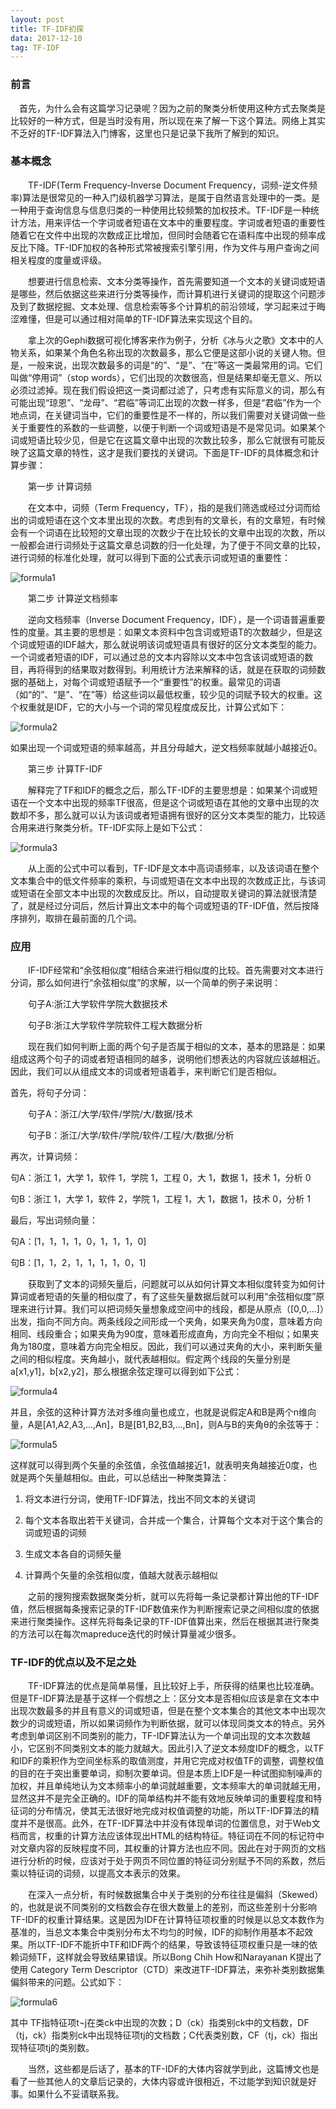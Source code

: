 ```yaml
---
layout: post
title: TF-IDF初探
data: 2017-12-10
tag: TF-IDF
---
```


### 前言

　首先，为什么会有这篇学习记录呢？因为之前的聚类分析使用这种方式去聚类是比较好的一种方式，但是当时没有用，所以现在来了解一下这个算法。网络上其实不乏好的TF-IDF算法入门博客，这里也只是记录下我所了解到的知识。

### 基本概念

　　TF-IDF(Term Frequency-Inverse Document Frequency，词频-逆文件频率)算法是很常见的一种入门级机器学习算法，是属于自然语言处理中的一类。是一种用于查询信息与信息归类的一种使用比较频繁的加权技术。TF-IDF是一种统计方法，用来评估一个字词或者短语在文本中的重要程度。字词或者短语的重要性随着它在文件中出现的次数成正比增加，但同时会随着它在语料库中出现的频率成反比下降。TF-IDF加权的各种形式常被搜索引擎引用，作为文件与用户查询之间相关程度的度量或评级。

　　想要进行信息检索、文本分类等操作，首先需要知道一个文本的关键词或短语是哪些，然后依据这些来进行分类等操作，而计算机进行关键词的提取这个问题涉及到了数据挖掘、文本处理、信息检索等多个计算机的前沿领域，学习起来过于晦涩难懂，但是可以通过相对简单的TF-IDF算法来实现这个目的。

　　拿上次的Gephi数据可视化博客来作为例子，分析《冰与火之歌》文本中的人物关系，如果某个角色名称出现的次数最多，那么它便是这部小说的关键人物。但是，一般来说，出现次数最多的词是“的”、“是”、“在”等这一类最常用的词。它们叫做“停用词”（stop words），它们出现的次数很高，但是结果却毫无意义、所以必须过滤掉。现在我们假设把这一类词都过滤了，只考虑有实际意义的词，那么有可能出现“琼恩”、“龙母”、“君临”等词汇出现的次数一样多，但是“君临”作为一个地点词，在关键词当中，它们的重要性是不一样的，所以我们需要对关键词做一些关于重要性的系数的一些调整，以便于判断一个词或短语是不是常见词。如果某个词或短语比较少见，但是它在这篇文章中出现的次数比较多，那么它就很有可能反映了这篇文章的特性，这才是我们要找的关键词。下面是TF-IDF的具体概念和计算步骤：

　　第一步  计算词频

　　在文本中，词频（Term Frequency，TF），指的是我们筛选或经过分词而给出的词或短语在这个文本里出现的次数。考虑到有的文章长，有的文章短，有时候会有一个词语在比较短的文章出现的次数少于在比较长的文章中出现的次数，所以一般都会进行词频处于这篇文章总词数的归一化处理，为了便于不同文章的比较，进行词频的标准化处理，就可以得到下面的公式表示词或短语的重要性：

![formula1](/images/posts/TF-IDF/formula1.png)

　　第二步  计算逆文档频率

　　逆向文档频率（Inverse Document Frequency，IDF），是一个词语普遍重要性的度量。其主要的思想是：如果文本资料中包含词或短语T的次数越少，但是这个词或短语的IDF越大，那么就说明该词或短语具有很好的区分文本类型的能力。一个词或者短语的IDF，可以通过总的文本内容除以文本中包含该词或短语的数目，再将得到的结果取对数得到。利用统计方法来解释的话，就是在获取的词频数据的基础上，对每个词或短语赋予一个“重要性”的权重。最常见的词语（如“的”、“是”、“在”等）给这些词以最低权重，较少见的词赋予较大的权重。这个权重就是IDF，它的大小与一个词的常见程度成反比，计算公式如下：

![formula2](/images/posts/TF-IDF/formula2.png)

如果出现一个词或短语的频率越高，并且分母越大，逆文档频率就越小越接近0。

　　第三步  计算TF-IDF

　　解释完了TF和IDF的概念之后，那么TF-IDF的主要思想是：如果某个词或短语在一个文本中出现的频率TF很高，但是这个词或短语在其他的文章中出现的次数却不多，那么就可以认为该词或者短语拥有很好的区分文本类型的能力，比较适合用来进行聚类分析。TF-IDF实际上是如下公式：

![formula3](/images/posts/TF-IDF/formula3.png)

　　从上面的公式中可以看到，TF-IDF是文本中高词语频率，以及该词语在整个文本集合中的低文件频率的乘积，与词或短语在文本中出现的次数成正比，与该词或短语在全部文本中出现的次数成反比。所以，自动提取关键词的算法就很清楚了，就是经过分词后，然后计算出文本中的每个词或短语的TF-IDF值，然后按降序排列，取排在最前面的几个词。

### 应用

　　IF-IDF经常和“余弦相似度”相结合来进行相似度的比较。首先需要对文本进行分词，那么如何进行“余弦相似度”的求解，以一个简单的例子来说明：

　　句子A:浙江大学软件学院大数据技术 </br>

　　句子B:浙江大学软件学院软件工程大数据分析 </br>

　　现在我们如何判断上面的两个句子是否属于相似的文本，基本的思路是：如果组成这两个句子的词或者短语相同的越多，说明他们想表达的内容就应该越相近。因此，我们可以从组成文本的词或者短语着手，来判断它们是否相似。

首先，将句子分词：

　　句子A：浙江/大学/软件/学院/大/数据/技术</br>

　　句子B：浙江/大学/软件/学院/软件/工程/大/数据/分析</br>

再次，计算词频：

句A：浙江 1，大学 1，软件 1，学院 1，工程 0，大 1，数据 1，技术 1，分析 0

句B：浙江 1，大学 1，软件 2，学院 1，工程 1，大 1，数据 1，技术 0，分析 1

最后，写出词频向量：

句A：[1，1，1，1，0，1，1，1，0] </br>

句B：[1，1，2，1，1，1，1，0，1] </br>

　　获取到了文本的词频矢量后，问题就可以从如何计算文本相似度转变为如何计算词或者短语的矢量的相似度了，有了这些矢量数据后就可以利用“余弦相似度”原理来进行计算。我们可以把词频矢量想象成空间中的线段，都是从原点（[0,0,…]）出发，指向不同方向。两条线段之间形成一个夹角，如果夹角为0度，意味着方向相同、线段重合；如果夹角为90度，意味着形成直角，方向完全不相似；如果夹角为180度，意味着方向完全相反。因此，我们可以通过夹角的大小，来判断矢量之间的相似程度。夹角越小，就代表越相似。假定两个线段的矢量分别是a[x1,y1]，b[x2,y2]，那么根据余弦定理可以得到如下公式：

![formula4](/images/posts/TF-IDF/formula4.png)

并且，余弦的这种计算方法对多维向量也成立，也就是说假定A和B是两个n维向量，A是[A1,A2,A3,…,An]，B是[B1,B2,B3,…,Bn]，则A与B的夹角θ的余弦等于：

![formula5](/images/posts/TF-IDF/formula5.png)

这样就可以得到两个矢量的余弦值，余弦值越接近1，就表明夹角越接近0度，也就是两个矢量越相似。由此，可以总结出一种聚类算法：

 1.	将文本进行分词，使用TF-IDF算法，找出不同文本的关键词

 2.	每个文本各取出若干关键词，合并成一个集合，计算每个文本对于这个集合的词或短语的词频

 3.	生成文本各自的词频矢量

 4.	计算两个矢量的余弦相似度，值越大就表示越相似

 　　之前的搜狗搜索数据聚类分析，就可以先将每一条记录都计算出他的TF-IDF值，然后根据每条搜索记录的TF-IDF数值来作为判断搜索记录之间相似度的依据来进行聚类操作。这样先将每条记录的TF-IDF值算出来，然后在根据其进行聚类的方法可以在每次mapreduce迭代的时候计算量减少很多。

 ### TF-IDF的优点以及不足之处

 　　TF-IDF算法的优点是简单易懂，且比较好上手，所获得的结果也比较准确。但是TF-IDF算法是基于这样一个假想之上：区分文本是否相似应该是拿在文本中出现次数最多的并且有意义的词或短语，但是在整个文本集合的其他文本中出现次数少的词或短语，所以如果词频作为判断依据，就可以体现同类文本的特点。另外考虑到单词区别不同类别的能力，TF-IDF算法认为一个单词出现的文本次数越小，它区别不同类别文本的能力就越大。因此引入了逆文本频度IDF的概念，以TF和IDF的乘积作为空间坐标系的取值测度，并用它完成对权值TF的调整，调整权值的目的在于突出重要单词，抑制次要单词。但是本质上IDF是一种试图抑制噪声的加权，并且单纯地认为文本频率小的单词就越重要，文本频率大的单词就越无用，显然这并不是完全正确的。IDF的简单结构并不能有效地反映单词的重要程度和特征词的分布情况，使其无法很好地完成对权值调整的功能，所以TF-IDF算法的精度并不是很高。此外，在TF-IDF算法中并没有体现单词的位置信息，对于Web文档而言，权重的计算方法应该体现出HTML的结构特征。特征词在不同的标记符中对文章内容的反映程度不同，其权重的计算方法也应不同。因此在对于网页的文档进行分析的时候，应该对于处于网页不同位置的特征词分别赋予不同的系数，然后乘以特征词的词频，以提高文本表示的效果。

 　　在深入一点分析，有时候数据集合中关于类别的分布往往是偏斜（Skewed）的，也就是说不同类别的文档数会存在很大数量上的差别，而这些差别十分影响TF-IDF的权重计算结果。这是因为IDF在计算特征项权重的时候是以总文本数作为基准的，当总文本集合中类别分布太不均匀的时候，IDF的抑制作用基本不起效果。所以TF-IDF不能折中TF和IDF两个的结果，导致该特征项权重只是一味的依赖词频TF，这样就会导致结果错误。所以Bong Chih How和Narayanan K提出了使用 Category Term Descriptor（CTD）来改进TF-IDF算法，来弥补类别数据集偏斜带来的问题。公式如下：
 
 ![formula6](/images/posts/TF-IDF/formula6.png)

 其中 TF指特征项t¬j在类ck中出现的次数；D（ck）指类别ck中的文档数，DF（tj，ck）指类别ck中出现特征项tj的文档数；C代表类别数，CF（tj，ck）指出现特征项tj的类别数。

 　　当然，这些都是后话了，基本的TF-IDF的大体内容就学到此，这篇博文也是看了一些其他人的文章后记录的，大体内容或许很相近，不过能学到知识就是好事。如果什么不妥请联系我。